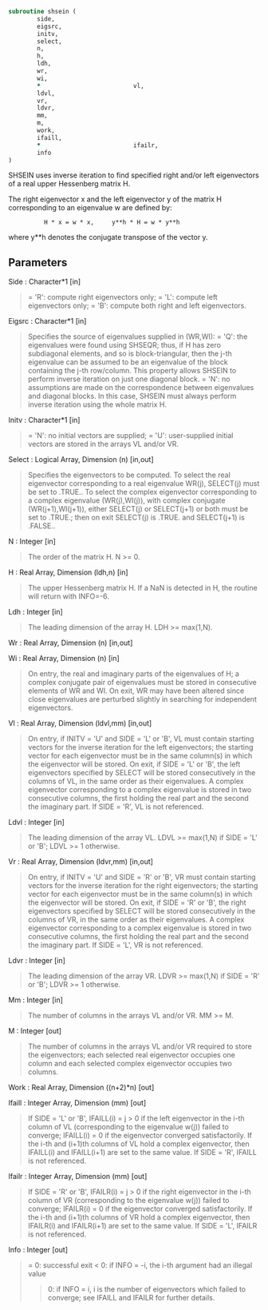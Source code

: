 ```fortran
subroutine shsein (
		side,
		eigsrc,
		initv,
		select,
		n,
		h,
		ldh,
		wr,
		wi,
		*                          vl,
		ldvl,
		vr,
		ldvr,
		mm,
		m,
		work,
		ifaill,
		*                          ifailr,
		info
)
```

 SHSEIN uses inverse iteration to find specified right and/or left
 eigenvectors of a real upper Hessenberg matrix H.

 The right eigenvector x and the left eigenvector y of the matrix H
 corresponding to an eigenvalue w are defined by:

              H * x = w * x,     y**h * H = w * y**h

 where y**h denotes the conjugate transpose of the vector y.

## Parameters
Side : Character*1 [in]
> = 'R': compute right eigenvectors only;
> = 'L': compute left eigenvectors only;
> = 'B': compute both right and left eigenvectors.

Eigsrc : Character*1 [in]
> Specifies the source of eigenvalues supplied in (WR,WI):
> = 'Q': the eigenvalues were found using SHSEQR; thus, if
> H has zero subdiagonal elements, and so is
> block-triangular, then the j-th eigenvalue can be
> assumed to be an eigenvalue of the block containing
> the j-th row/column.  This property allows SHSEIN to
> perform inverse iteration on just one diagonal block.
> = 'N': no assumptions are made on the correspondence
> between eigenvalues and diagonal blocks.  In this
> case, SHSEIN must always perform inverse iteration
> using the whole matrix H.

Initv : Character*1 [in]
> = 'N': no initial vectors are supplied;
> = 'U': user-supplied initial vectors are stored in the arrays
> VL and/or VR.

Select : Logical Array, Dimension (n) [in,out]
> Specifies the eigenvectors to be computed. To select the
> real eigenvector corresponding to a real eigenvalue WR(j),
> SELECT(j) must be set to .TRUE.. To select the complex
> eigenvector corresponding to a complex eigenvalue
> (WR(j),WI(j)), with complex conjugate (WR(j+1),WI(j+1)),
> either SELECT(j) or SELECT(j+1) or both must be set to
> .TRUE.; then on exit SELECT(j) is .TRUE. and SELECT(j+1) is
> .FALSE..

N : Integer [in]
> The order of the matrix H.  N >= 0.

H : Real Array, Dimension (ldh,n) [in]
> The upper Hessenberg matrix H.
> If a NaN is detected in H, the routine will return with INFO=-6.

Ldh : Integer [in]
> The leading dimension of the array H.  LDH >= max(1,N).

Wr : Real Array, Dimension (n) [in,out]

Wi : Real Array, Dimension (n) [in]
> On entry, the real and imaginary parts of the eigenvalues of
> H; a complex conjugate pair of eigenvalues must be stored in
> consecutive elements of WR and WI.
> On exit, WR may have been altered since close eigenvalues
> are perturbed slightly in searching for independent
> eigenvectors.

Vl : Real Array, Dimension (ldvl,mm) [in,out]
> On entry, if INITV = 'U' and SIDE = 'L' or 'B', VL must
> contain starting vectors for the inverse iteration for the
> left eigenvectors; the starting vector for each eigenvector
> must be in the same column(s) in which the eigenvector will
> be stored.
> On exit, if SIDE = 'L' or 'B', the left eigenvectors
> specified by SELECT will be stored consecutively in the
> columns of VL, in the same order as their eigenvalues. A
> complex eigenvector corresponding to a complex eigenvalue is
> stored in two consecutive columns, the first holding the real
> part and the second the imaginary part.
> If SIDE = 'R', VL is not referenced.

Ldvl : Integer [in]
> The leading dimension of the array VL.
> LDVL >= max(1,N) if SIDE = 'L' or 'B'; LDVL >= 1 otherwise.

Vr : Real Array, Dimension (ldvr,mm) [in,out]
> On entry, if INITV = 'U' and SIDE = 'R' or 'B', VR must
> contain starting vectors for the inverse iteration for the
> right eigenvectors; the starting vector for each eigenvector
> must be in the same column(s) in which the eigenvector will
> be stored.
> On exit, if SIDE = 'R' or 'B', the right eigenvectors
> specified by SELECT will be stored consecutively in the
> columns of VR, in the same order as their eigenvalues. A
> complex eigenvector corresponding to a complex eigenvalue is
> stored in two consecutive columns, the first holding the real
> part and the second the imaginary part.
> If SIDE = 'L', VR is not referenced.

Ldvr : Integer [in]
> The leading dimension of the array VR.
> LDVR >= max(1,N) if SIDE = 'R' or 'B'; LDVR >= 1 otherwise.

Mm : Integer [in]
> The number of columns in the arrays VL and/or VR. MM >= M.

M : Integer [out]
> The number of columns in the arrays VL and/or VR required to
> store the eigenvectors; each selected real eigenvector
> occupies one column and each selected complex eigenvector
> occupies two columns.

Work : Real Array, Dimension ((n+2)*n) [out]

Ifaill : Integer Array, Dimension (mm) [out]
> If SIDE = 'L' or 'B', IFAILL(i) = j > 0 if the left
> eigenvector in the i-th column of VL (corresponding to the
> eigenvalue w(j)) failed to converge; IFAILL(i) = 0 if the
> eigenvector converged satisfactorily. If the i-th and (i+1)th
> columns of VL hold a complex eigenvector, then IFAILL(i) and
> IFAILL(i+1) are set to the same value.
> If SIDE = 'R', IFAILL is not referenced.

Ifailr : Integer Array, Dimension (mm) [out]
> If SIDE = 'R' or 'B', IFAILR(i) = j > 0 if the right
> eigenvector in the i-th column of VR (corresponding to the
> eigenvalue w(j)) failed to converge; IFAILR(i) = 0 if the
> eigenvector converged satisfactorily. If the i-th and (i+1)th
> columns of VR hold a complex eigenvector, then IFAILR(i) and
> IFAILR(i+1) are set to the same value.
> If SIDE = 'L', IFAILR is not referenced.

Info : Integer [out]
> = 0:  successful exit
> < 0:  if INFO = -i, the i-th argument had an illegal value
> > 0:  if INFO = i, i is the number of eigenvectors which
> failed to converge; see IFAILL and IFAILR for further
> details.

